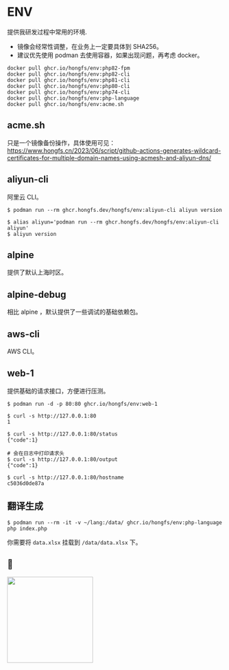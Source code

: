 # ENV

提供我研发过程中常用的环境.

- 镜像会经常性调整，在业务上一定要具体到 SHA256。
- 建议优先使用 podman 去使用容器，如果出现问题，再考虑 docker。

```
docker pull ghcr.io/hongfs/env:php82-fpm
docker pull ghcr.io/hongfs/env:php82-cli
docker pull ghcr.io/hongfs/env:php81-cli
docker pull ghcr.io/hongfs/env:php80-cli
docker pull ghcr.io/hongfs/env:php74-cli
docker pull ghcr.io/hongfs/env:php-language
docker pull ghcr.io/hongfs/env:acme.sh
```

## acme.sh

只是一个镜像备份操作，具体使用可见： https://www.hongfs.cn/2023/06/script/github-actions-generates-wildcard-certificates-for-multiple-domain-names-using-acmesh-and-aliyun-dns/

## aliyun-cli

阿里云 CLI。

```shell
$ podman run --rm ghcr.hongfs.dev/hongfs/env:aliyun-cli aliyun version

$ alias aliyun='podman run --rm ghcr.hongfs.dev/hongfs/env:aliyun-cli aliyun'
$ aliyun version
```

## alpine

提供了默认上海时区。

## alpine-debug

相比 alpine ，默认提供了一些调试的基础依赖包。

## aws-cli

AWS CLI。

## web-1

提供基础的请求接口，方便进行压测。

```shell
$ podman run -d -p 80:80 ghcr.io/hongfs/env:web-1

$ curl -s http://127.0.0.1:80
1

$ curl -s http://127.0.0.1:80/status
{"code":1}

# 会在日志中打印请求头
$ curl -s http://127.0.0.1:80/output
{"code":1}

$ curl -s http://127.0.0.1:80/hostname
c5036d0de87a
```

## 翻译生成

```shell
$ podman run --rm -it -v ~/lang:/data/ ghcr.io/hongfs/env:php-language php index.php
```

你需要将 `data.xlsx` 挂载到 `/data/data.xlsx` 下。

## 🙏

[<img src="https://resources.jetbrains.com/storage/products/company/brand/logos/jb_beam.png" width="200">](https://jb.gg/OpenSourceSupport)
